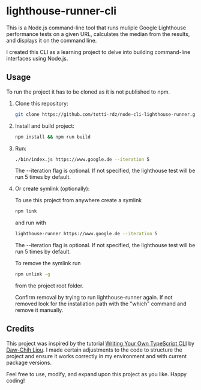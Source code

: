 # lighthouse-runner-cli

This is a Node.js command-line tool that runs muliple Google Lighthouse performance tests on a given URL, calculates the median from the results, and displays it on the command line.

I created this CLI as a learning project to delve into building command-line interfaces using Node.js.

## Usage

To run the project it has to be cloned as it is not published to npm.

1. Clone this repository:

   ```sh
   git clone https://github.com/totti-rdz/node-cli-lighthouse-runner.git
   ```

2. Install and build project:

   ```sh
   npm install && npm run build
   ```

3. Run:

   ```sh
   ./bin/index.js https://www.google.de --iteration 5
   ```

   The --iteration flag is optional. If not specified, the lighthouse test will be run 5 times by default.

4. Or create symlink (optionally):

   To use this project from anywhere create a symlink

   ```sh
   npm link
   ```

   and run with

   ```sh
   lighthouse-runner https://www.google.de --iteration 5
   ```

   The --iteration flag is optional. If not specified, the lighthouse test will be run 5 times by default.

   To remove the symlink run

   ```sh
   npm unlink -g
   ```

   from the project root folder.

   Confirm removal by trying to run lighthouse-runner again. If not removed look for the installation path with the "which" command and remove it manually.

## Credits

This project was inspired by the tutorial [Writing Your Own TypeScript CLI](https://dawchihliou.github.io/articles/writing-your-own-typescript-cli#using-the-cli-in-github-actions) by [Daw-Chih Liou](https://dawchihliou.github.io/). I made certain adjustments to the code to structure the project and ensure it works correctly in my environment and with current package versions.

Feel free to use, modify, and expand upon this project as you like. Happy coding!
